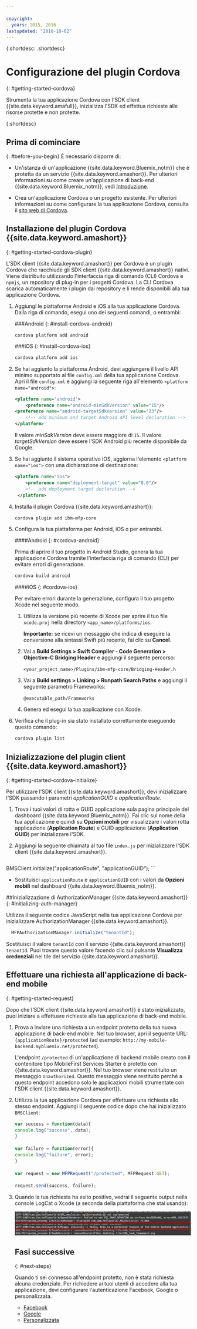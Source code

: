 ```yaml
---

copyright:
  years: 2015, 2016
lastupdated: "2016-10-02"  
---
```

{:shortdesc: .shortdesc} 

# Configurazione del plugin Cordova
{: #getting-started-cordova}


Strumenta la tua applicazione Cordova con l'SDK client {{site.data.keyword.amafull}}, inizializza l'SDK ed effettua richieste alle risorse protette e non protette.

{:shortdesc}

## Prima di cominciare
{: #before-you-begin}
È necessario disporre di:
* Un'istanza di un'applicazione  {{site.data.keyword.Bluemix_notm}} che è protetta da un servizio {{site.data.keyword.amashort}}. Per ulteriori informazioni su come creare un'applicazione di back-end {{site.data.keyword.Bluemix_notm}}, vedi [Introduzione](index.html).

* Crea un'applicazione Cordova o un progetto esistente. Per ulteriori informazioni su come configurare la tua applicazione Cordova, consulta il [sito web di Cordova](https://cordova.apache.org/).

## Installazione del plugin Cordova {{site.data.keyword.amashort}}
{: #getting-started-cordova-plugin}

L'SDK client {{site.data.keyword.amashort}} per Cordova è un plugin Cordova che racchiude gli SDK client {{site.data.keyword.amashort}} nativi. Viene distribuito utilizzando
l'interfaccia riga di comando (CLI) Cordova e `npmjs`, un repository di plug-in per i progetti Cordova. La CLI Cordova scarica automaticamente i plugin dai repository e li rende disponibili alla tua applicazione Cordova.

1. Aggiungi le piattaforme Android e iOS alla tua applicazione Cordova. Dalla riga di comando, esegui uno dei seguenti comandi, o entrambi:
   	
	###Android
	{: #install-cordova-android}

	```
	cordova platform add android
	```
	
	###iOS
	{: #install-cordova-ios}

	```Bash
	cordova platform add ios
	```

2. Se hai aggiunto la piattaforma Android, devi aggiungere il livello API minimo supportato al file `config.xml` della
tua applicazione Cordova. Apri il file `config.xml` e aggiungi la seguente riga all'elemento `<platform name="android">`:

	```XML
	<platform name="android">  
		<preference name="android-minSdkVersion" value="15"/>
  	<preference name="android-targetSdkVersion" value="23"/>
		<!-- add minimum and target Android API level declaration -->
	</platform>
	```
	
	Il valore *minSdkVersion* deve essere maggiore di `15`. Il valore *targetSdkVersion* deve essere l'SDK Android più recente disponibile da Google.

3. Se hai aggiunto il sistema operativo iOS, aggiorna l'elemento `<platform name="ios">` con una dichiarazione di destinazione:

	```XML
	<platform name="ios">
		<preference name="deployment-target" value="8.0"/>
		<!-- add deployment target declaration -->
	 </platform>
	```

4. Installa il plugin Cordova {{site.data.keyword.amashort}}:

 	```Bash
	cordova plugin add ibm-mfp-core
	```

5. Configura la tua piattaforma per Android, iOS o per entrambi.

	####Android
	{: #cordova-android}

	Prima di aprire il tuo progetto in Android Studio, genera la tua applicazione Cordova tramite l'interfaccia riga di comando (CLI) per evitare errori di generazione.
	
	```Bash
	cordova build android
	```
	
	####iOS
	{: #cordova-ios}

	Per evitare errori durante la generazione, configura il tuo progetto Xcode nel seguente modo.

	1. Utilizza la versione più recente di Xcode per aprire il tuo file `xcode.proj` nella directory `<app_name>/platforms/ios`.

		**Importante:** se ricevi un messaggio che indica di eseguire la conversione alla sintassi Swift più recente, fai clic su **Cancel**.

	2. Vai a **Build Settings > Swift Compiler - Code Generation > Objective-C Bridging Header** e aggiungi il seguente percorso:

		`<your_project_name>/Plugins/ibm-mfp-core/Bridging-Header.h`

	3. Vai a **Build settings > Linking > Runpath Search Paths** e aggiungi il seguente parametro Frameworks:

		`@executable_path/Frameworks
			`

	4. Genera ed esegui la tua applicazione con Xcode.

6. Verifica che il plug-in sia stato installato correttamente eseguendo questo comando:

	```Bash
	cordova plugin list
	```

## Inizializzazione del plugin client {{site.data.keyword.amashort}}
{: #getting-started-cordova-initialize}

Per utilizzare l'SDK client {{site.data.keyword.amashort}}, devi inizializzare l'SDK passando i parametri *applicationGUID* e *applicationRoute*.

1. Trova i tuoi valori di rotta e GUID applicazione sula pagina principale del dashboard {{site.data.keyword.Bluemix_notm}}. Fai clic sul nome della tua applicazione e quindi su **Opzioni mobili** per visualizzare i valori rotta applicazione (**Application Route**) e GUID applicazione (**Application GUID**) per inizializzare l'SDK.

3. Aggiungi la seguente chiamata al tuo file `index.js` per inizializzare l'SDK client {{site.data.keyword.amashort}}. 

	```JavaScript
BMSClient.initialize("applicationRoute", "applicationGUID");
	```

  * Sostituisci `applicationRoute` e `applicationGUID` con i valori da **Opzioni mobili** nel dashboard {{site.data.keyword.Bluemix_notm}}.

##Inizializzazione di AuthorizationManager {{site.data.keyword.amashort}}
{: #initializing-auth-manager}

Utilizza il seguente codice JavaScript nella tua applicazione Cordova per inizializzare AuthorizationManager {{site.data.keyword.amashort}}.

```JavaScript
  MFPAuthorizationManager.initialize("tenantId");
```

Sostituisci il valore `tenantId` con il servizio {{site.data.keyword.amashort}} `tenantId`. Puoi trovare questo valore facendo clic sul pulsante **Visualizza credenziali** nel tile del servizio {{site.data.keyword.amashort}}.

## Effettuare una richiesta all'applicazione di back-end mobile
{: #getting-started-request}

Dopo che l'SDK client {{site.data.keyword.amashort}} è stato inizializzato, puoi iniziare a effettuare richieste alla tua applicazione di back-end mobile.

1. Prova a inviare una richiesta a un endpoint protetto della tua nuova applicazione di back-end mobile. Nel tuo browser, apri il seguente URL: `{applicationRoute}/protected` (ad esempio: `http://my-mobile-backend.mybluemix.net/protected`).

	L'endpoint `/protected` di un'applicazione di backend mobile creato con il contenitore tipo MobileFirst Services Starter è protetto con {{site.data.keyword.amashort}}. Nel tuo browser viene restituito un messaggio `Unauthorized`. Questo messaggio viene restituito perché a questo endpoint accedono solo le applicazioni mobili strumentate con l'SDK client {{site.data.keyword.amashort}}.

2. Utilizza la tua applicazione Cordova per effettuare una richiesta allo stesso endpoint. Aggiungi il seguente codice dopo che hai inizializzato `BMSClient`:

	```Javascript
	var success = function(data){
	console.log("success", data);
	}

	var failure = function(error){
	console.log("failure", error);
	}

	var request = new MFPRequest("/protected", MFPRequest.GET);

	request.send(success, failure);
	```

3. Quando la tua richiesta ha esito positivo, vedrai il seguente output nella console LogCat o Xcode (a seconda della piattaforma che stai usando):

	![immagine](images/getting-started-android-success.png)

	## Fasi successive
	{: #next-steps}

	Quando ti sei connesso all'endpoint protetto, non è stata richiesta alcuna credenziale. Per richiedere ai tuoi utenti di accedere alla tua applicazione, devi configurare l'autenticazione Facebook, Google o personalizzata.
	* [Facebook](facebook-auth-cordova.html)
	* [Google](google-auth-cordova.html)
	* [Personalizzata](custom-auth-cordova.html)

